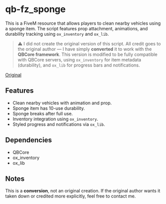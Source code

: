 # qb-fz_sponge

This is a FiveM resource that allows players to clean nearby vehicles using a sponge item. The script features prop attachment, animations, and durability tracking using `ox_inventory` and `ox_lib`.

> ⚠️ I did not create the original version of this script. All credit goes to the original author — I have simply **converted** it to work with the **QBCore framework**. This version is modified to be fully compatible with QBCore servers, using `ox_inventory` for item metadata (durability), and `ox_lib` for progress bars and notifications.

[Original](https://forum.cfx.re/t/free-esx-ultimate-vehicle-cleaning-sponge-script/5311905)

## Features

- Clean nearby vehicles with animation and prop.
- Sponge item has 10-use durability.
- Sponge breaks after full use.
- Inventory integration using `ox_inventory`.
- Styled progress and notifications via `ox_lib`.

## Dependencies

- QBCore
- ox_inventory
- ox_lib

## Notes

This is a **conversion**, not an original creation. If the original author wants it taken down or credited more explicitly, feel free to contact me.
